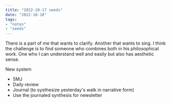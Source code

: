 ```yaml
---
title: "2022-10-17 seeds"
date: "2022-10-18"
tags:
- "notes"
- "seeds"
---
```


There is a part of me that wants to clarify. Another that wants to sing. I think the challenge is to find someone who combines both in his philosophical work. One who I can understand well and easily but also has aesthetic sense.

New system
- 5MJ
- Daily review
- Journal (to systhesize yesterday's walk in narrative form)
- Use the journaled synthesis for newsletter